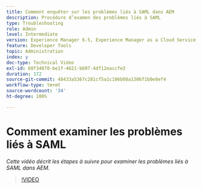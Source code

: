 ```yaml
---
title: Comment enquêter sur les problèmes liés à SAML dans AEM
description: Procédure d’examen des problèmes liés à SAML
type: Troubleshooting
role: Admin
level: Intermediate
version: Experience Manager 6.5, Experience Manager as a Cloud Service
feature: Developer Tools
topic: Administration
index: y
doc-type: Technical Video
exl-id: 60f34070-be1f-4621-b697-4df12eaccfe3
duration: 172
source-git-commit: 48433a5367c281cf5a1c106b08a1306f1b0e8ef4
workflow-type: tm+mt
source-wordcount: '34'
ht-degree: 100%

---
```


# Comment examiner les problèmes liés à SAML

*Cette vidéo décrit les étapes à suivre pour examiner les problèmes liés à SAML dans AEM.*

>[!VIDEO](https://video.tv.adobe.com/v/3418300?quality=12&learn=on&captions=fre_fr)
